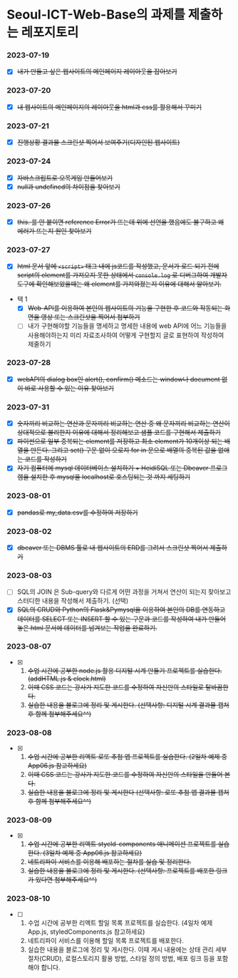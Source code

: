 # Seoul-ICT-Web-Base의 과제를 제출하는 레포지토리
### 2023-07-19
- [x] ~~내가 만들고 싶은 웹사이트의 메인페이지 레이아웃을 잡아보기~~
### 2023-07-20
- [x] ~~내 웹사이트의 메인페이지의 레이아웃을 html과 css를 활용해서 꾸미기~~
### 2023-07-21
- [x] ~~진행상황 결과물 스크린샷 찍어서 보여주기(디자인된 웹사이트)~~
### 2023-07-24
- [x] ~~자바스크립트로 오목게임 만들어보기~~
- [x] ~~null과 undefined의 차이점을 찾아보기~~
### 2023-07-26
- [x] ~~this. 를 안 붙이면 reference Error가 뜨는데 위에 선언을 했음에도 불구하고 왜 에러가 뜨는지 원인 찾아보기~~
### 2023-07-27
- [x] ~~html 문서 앞에 `<script>` 태그 내에 js코드를 작성했고, 문서가 로드 되기 전에 script의 element를 가져오지 못한 상태에서 `console.log` 로 디버그하여 개발자도구에 확인해보았을때는 왜 element를 가져와졌는지 이유에 대해서 알아보기.~~
- 택 1
    - [x] ~~Web-API를 이용하여 본인의 웹사이트의 기능을 구현한 후 코드와 작동되는 화면을 영상 또는 스크린샷을 찍어서 첨부하기~~
    - [ ] 내가 구현해야할 기능들을 명세하고 명세한 내용에 web API에 어느 기능들을 사용해야하는지 미리 자료조사하여 어떻게 구현할지 글로 표현하여 작성하여 제줄하기
### 2023-07-28
- [x] ~~webAPI의 dialog box인 alert(), confirm() 메소드는 window나 document 없이 바로 사용할 수 있는 이유 찾아보기~~
### 2023-07-31
- [x] ~~숫자끼리 비교하는 연산과 문자끼리 비교하는 연산 중 왜 문자끼리 비교하는 연산이 상대적으로 불리한지 이유에 대해서 정리해보고 샘플 코드를 구현해서 제출하기~~
- [x] ~~파이썬으로 일부 중복되는 element를 저장하고 최소 element가 10개이상 되는 배열을 만든다. 그리고 set() 구문 없이 오로지 for in 문으로 배열의 중복된 값을 없애는 코드를 작성하기~~
- [x] ~~자기 컴퓨터에 mysql 데이터베이스 설치하기 + HeidiSQL 또는 Dbeaver 프로그램을 설치한 후 mysql을 localhost로 호스팅되는 것 까지 세팅하기~~
### 2023-08-01
- [x] ~~pandas로 my_data.csv를 수정하여 저장하기~~
### 2023-08-02
- [x] ~~dbeaver 또는 DBMS 툴로 내 웹사이트의 ERD를 그려서 스크린샷 찍어서 제출하기~~
### 2023-08-03
- [ ] SQL의 JOIN 은 Sub-query와 다르게 어떤 과정을 거쳐서 연산이 되는지 찾아보고 스터디한 내용을 작성해서 제출하기. (선택)
- [x] ~~SQL의 CRUD와 Python의 Flask&Pymysql을 이용하여 본인의 DB를 연동하고 데이터를 SELECT 또는 INSERT 할 수 있는 구문과 코드를 작성하여 내가 만들어놓은 html 문서에 데이터를 넘겨보는 작업을 완료하기.~~
### 2023-08-07
- [x] 
  1. ~~수업 시간에 공부한 node.js 활용 디지털 시계 만들기 프로젝트를 실습한다. (addHTML.js & clock.html)~~
  2. ~~이때 CSS 코드는 강사가 지도한 코드를 수정하여 자신만의 스타일로 탈바꿈한다.~~
  3. ~~실습한 내용을 블로그에 정리 및 게시한다. (선택사항: 디지털 시계 결과물 캡처 후 함께 첨부해주세요^^)~~
### 2023-08-08
- [x]
  1. ~~수업 시간에 공부한 리액트 로또 추첨 앱 프로젝트를 실습한다. (2일차 예제 중 App06.js 참고하세요)~~
  2. ~~이때 CSS 코드는 강사가 지도한 코드를 수정하여 자신만의 스타일을 만들어 본다.~~
  3. ~~실습한 내용을 블로그에 정리 및 게시한다 (선택사항: 로또 추첨 앱 결과물 캡처 후 함께 첨부해주세요^^)~~
### 2023-08-09
- [x]
  1. ~~수업 시간에 공부한 리액트 styeld-components 애니메이션 프로젝트를 실습한다. (3일차 예제 중 App06.js 참고하세요)~~
  2. ~~네트리파이 서비스를 이용해 배포하는 절차를 실습 및 정리한다.~~
  3. ~~실습한 내용을 블로그에 정리 및 게시한다. (선택사항: 프로젝트를 배포한 링크가 있다면 첨부해주세요^^)~~
### 2023-08-10
- [ ]
  1. 수업 시간에 공부한 리액트 할일 목록 프로젝트를 실습한다. (4일차 예제 App.js, styledComponents.js 참고하세요)
  2. 네트리파이 서비스를 이용해 할일 목록 프로젝트를 배포한다.
  3. 실습한 내용을 블로그에 정리 및 게시한다. 이때 게시 내용에는 상태 관리 세부 절차(CRUD), 로컬스토리지 활용 방법, 스타일 정의 방법, 배포 링크 등을 포함해야 합니다.